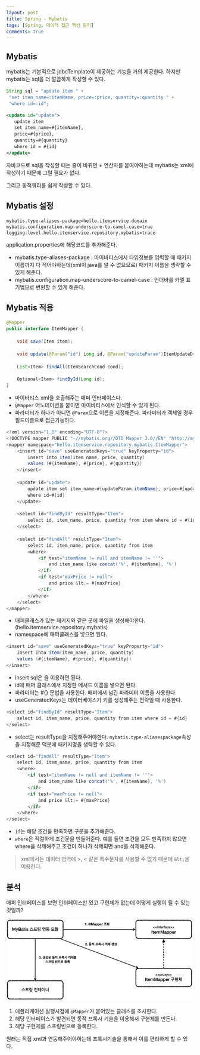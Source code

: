 ```yaml
---
layout: post
title: Spring - Mybatis
tags: [Spring, 데이터 접근 핵심 원리]
comments: true
---
```


## Mybatis

mybatis는 기본적으로 jdbcTemplate이 제공하는 기능을 거의 제공한다. 하지만 mybatis는 sql을 더 깔끔하게 작성할 수 있다.

```java
String sql = "update item " +
 "set item_name=:itemName, price=:price, quantity=:quantity " +
 "where id=:id";
```

```xml
<update id="update">
   update item
   set item_name=#{itemName},
   price=#{price},
   quantity=#{quantity}
   where id = #{id}
</update>
```

자바코드로 sql을 작성할 때는 줄이 바뀌면 + 연산자를 붙여야하는데 mybatis는 xml에 작성하기 때문에 그럴 필요가 없다.

그리고 동적쿼리를 쉽게 작성할 수 있다.

## Mybatis 설정

```
mybatis.type-aliases-package=hello.itemservice.domain
mybatis.configuration.map-underscore-to-camel-case=true
logging.level.hello.itemservice.repository.mybatis=trace
```

application.properties에 해당코드를 추가해준다.

- mybatis.type-aliases-package : 마이바티스에서 타입정보를 입력할 때 패키지이름까지 다 적어야하는데(xml이 java를 알 수 없으므로) 패키지 이름을 생략할 수 있게 해준다.
- mybatis.configuration.map-underscore-to-camel-case : 언더바를 카멜 표기법으로 변환할 수 있게 해준다.

## Mybatis 적용

```java
@Mapper
public interface ItemMapper {

    void save(Item item);

    void update(@Param("id") Long id, @Param("updateParam")ItemUpdateDto itemUpdateDto);

    List<Item> findAll(ItemSearchCond cond);

    Optional<Item> findById(Long id);
}

```

- 마이바티스 xml을 호출해주는 매퍼 인터페이스다.
- `@Mapper` 어노테이션을 붙이면 마이바티스에서 인식할 수 있게 된다.
- 파라미터가 하나가 아니면 `@Param`으로 이름을 지정해준다. 파라미터가 객체일 경우 필드이름으로 접근가능하다.

```java
<?xml version="1.0" encoding="UTF-8"?>
<!DOCTYPE mapper PUBLIC "-//mybatis.org//DTD Mapper 3.0//EN" "http://mybatis.org/dtd/mybatis-3-mapper.dtd">
<mapper namespace="hello.itemservice.repository.mybatis.ItemMapper">
    <insert id="save" useGeneratedKeys="true" keyProperty="id">
        insert into item(item_name, price, quantity)
        values (#{itemName}, #{price}, #{quantity})
    </insert>

    <update id="update">
        update item set item_name=#{updateParam.itemName}, price=#{updateParam.price}, quantity=#{updateParam.quantity}
        where id=#{id}
    </update>

    <select id="findById" resultType="Item">
        select id, item_name, price, quantity from item where id = #{id}
    </select>

    <select id="findAll" resultType="Item">
        select id, item_name, price, quantity from item
        <where>
            <if test="itemName != null and itemName != ''">
                and item_name like concat('%', #{itemName}, '%')
            </if>
            <if test="maxPrice != null">
                and price &lt;= #{maxPrice}
            </if>
        </where>
    </select>
</mapper>
```

- 매퍼클래스가 있는 패키지와 같은 곳에 파일을 생성해야한다. (hello.itemservice.repository.mybatis)
- namespace에 매퍼클래스를 넣으면 된다.

```java
<insert id="save" useGeneratedKeys="true" keyProperty="id">
    insert into item(item_name, price, quantity)
    values (#{itemName}, #{price}, #{quantity})
</insert>
```

- insert sql은 <insert>을 이용하면 된다.
- id에 매퍼 클래스에서 지정한 메서드 이름을 넣으면 된다.
- 파라미터는 #{} 문법을 사용한다. 매퍼에서 넘긴 파라미터 이름을 사용한다.
- useGeneratedKeys는 데이터베이스가 키를 생성해주는 전략일 때 사용한다.

```java
<select id="findById" resultType="Item">
    select id, item_name, price, quantity from item where id = #{id}
</select>
```

- select는 resultType을 지정해주어야한다. `mybatis.type-aliasespackage`속성을 지정해준 덕분에 패키지명을 생략할 수 있다.

```java
<select id="findAll" resultType="Item">
    select id, item_name, price, quantity from item
    <where>
        <if test="itemName != null and itemName != ''">
            and item_name like concat('%', #{itemName}, '%')
        </if>
        <if test="maxPrice != null">
            and price &lt;= #{maxPrice}
        </if>
    </where>
</select>
```

- `if`는 해당 조건을 만족하면 구문을 추가해준다.
- `where`은 적절하게 조건문을 만들어준다. 예를 들면 조건을 모두 만족하지 않으면 where을 삭제해주고 조건이 하나가 삭제되면 and를 삭제해준다.

> xml에서는 데이터 영역에 >, < 같은 특수문자를 사용할 수 없기 때문에 `&lt;`을 이용한다.

## 분석

매퍼 인터페이스를 보면 인터페이스만 있고 구현체가 없는데 어떻게 실행이 될 수 있는 것일까?

![my](/assets/img/mybatis.PNG)

1. 애플리케이션 실행시점에 `@Mapper`가 붙어있는 클래스를 조사한다.
2. 해당 인터페이스가 발견되면 동적 프록시 기술을 이용해서 구현체를 만든다.
3. 해당 구현체를 스프링빈으로 등록한다.

원래는 직접 xml과 연동해주어야하는데 프록시기술을 통해서 이를 편리하게 할 수 있다.



